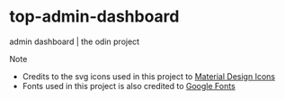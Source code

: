 # top-admin-dashboard
admin dashboard | the odin project

> [!NOTE]
> * Credits to the svg icons used in this project to [Material Design Icons](https://pictogrammers.com/) 
> * Fonts used in this project is also credited to [Google Fonts](https://fonts.google.com/)
